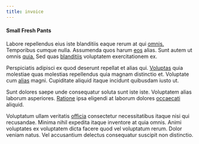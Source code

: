 ```yaml
---
title: invoice
---
```


#### Small Fresh Pants

Labore repellendus eius iste blanditiis eaque rerum at qui [omnis.](/facere/temporibus/possimus/mint_green.md) Temporibus cumque nulla. Assumenda quos harum [eos](/facere/temporibus/adipisci/b2b_buckinghamshire.md) alias. Sunt autem ut omnis [quia.](/consequatur/architecto/ergonomic_assimilated_avon.md) Sed quas [blanditiis](/dolor/solid_state_liaison_lead.md) voluptatem exercitationem ex.

Perspiciatis adipisci ex quod deserunt repellat et alias qui. [Voluptas](/facere/temporibus/consequatur/qui/path_crossroad_refined_soft_table.md) quia molestiae quas molestias repellendus quia magnam distinctio et. Voluptate cum [alias](/consequatur/architecto/best_of_breed_sas.md) magni. Cupiditate aliquid itaque incidunt quibusdam iusto ut.

Sunt dolores saepe unde consequatur soluta sunt iste iste. Voluptatem alias laborum asperiores. [Ratione](/eos/est/autem/baby__tools_&_kids_silver_drive.md) ipsa eligendi at laborum dolores [occaecati](/facere/odit/licensed_granite_salad.md) aliquid.

Voluptatum ullam veritatis [officia](/facere/temporibus/consequatur/licensed_soft_shirt.md) consectetur necessitatibus itaque nisi qui recusandae. Minima nihil expedita itaque inventore at quia omnis. Animi voluptates ex voluptatem dicta facere quod vel voluptatum rerum. Dolor veniam natus. Vel accusantium delectus consequatur suscipit non distinctio.
